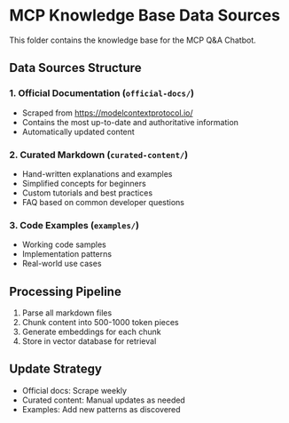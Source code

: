 # MCP Knowledge Base Data Sources

This folder contains the knowledge base for the MCP Q&A Chatbot.

## Data Sources Structure

### 1. Official Documentation (`official-docs/`)
- Scraped from https://modelcontextprotocol.io/
- Contains the most up-to-date and authoritative information
- Automatically updated content

### 2. Curated Markdown (`curated-content/`)
- Hand-written explanations and examples
- Simplified concepts for beginners
- Custom tutorials and best practices
- FAQ based on common developer questions

### 3. Code Examples (`examples/`)
- Working code samples
- Implementation patterns
- Real-world use cases

## Processing Pipeline
1. Parse all markdown files
2. Chunk content into 500-1000 token pieces
3. Generate embeddings for each chunk
4. Store in vector database for retrieval

## Update Strategy
- Official docs: Scrape weekly
- Curated content: Manual updates as needed
- Examples: Add new patterns as discovered

